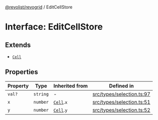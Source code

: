 [@revolist/revogrid](README.md) / EditCellStore

# Interface: EditCellStore

## Extends

- [`Cell`](Interface.Cell.md)

## Properties

| Property | Type | Inherited from | Defined in |
| ------ | ------ | ------ | ------ |
| `val?` | `string` | - | [src/types/selection.ts:97](https://github.com/revolist/revogrid/blob/5b9d5acc12b1e8b58b94bf47dcbc001b6b394655/src/types/selection.ts#L97) |
| `x` | `number` | [`Cell`](Interface.Cell.md).`x` | [src/types/selection.ts:51](https://github.com/revolist/revogrid/blob/5b9d5acc12b1e8b58b94bf47dcbc001b6b394655/src/types/selection.ts#L51) |
| `y` | `number` | [`Cell`](Interface.Cell.md).`y` | [src/types/selection.ts:52](https://github.com/revolist/revogrid/blob/5b9d5acc12b1e8b58b94bf47dcbc001b6b394655/src/types/selection.ts#L52) |
